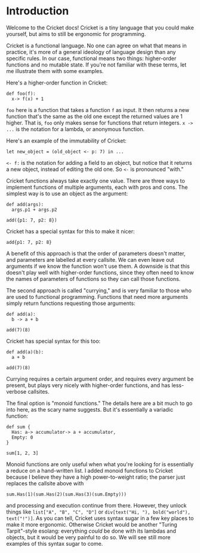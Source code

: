 # Introduction

Welcome to the Cricket docs! 
Cricket is a tiny language that you could make yourself, 
but aims to still be ergonomic for programming.

Cricket is a functional language.
No one can agree on what that means in practice,
it's more of a general ideology of language design than any specific rules.
In our case, functional means two things:
higher-order functions and no mutable state.
If you're not familiar with these terms,
let me illustrate them with some examples.

Here's a higher-order function in Cricket:
```
def foo(f):
  x-> f(x) + 1
```
`foo` here is a function that takes a function `f` as input.
It then returns a new function that's the same as the old one
except the returned values are 1 higher.
That is, `foo` only makes sense for functions that return integers.
`x -> ...` is the notation for a lambda, or anonymous function.

Here's an example of the immutability of Cricket:
```
let new_object = (old_object <- p: 7) in ...
```
`<- f:` is the notation for adding a field to an object,
but notice that it returns a new object, instead of editing the old one. So `<-` is pronounced "with."

Cricket functions always take exactly one value.
There are three ways to implement functions of multiple arguments,
each with pros and cons. 
The simplest way is to use an object as the argument:
```
def add(args):
  args.p1 + args.p2

add({p1: 7, p2: 8})
```
Cricket has a special syntax for this to make it nicer:
```
add{p1: 7, p2: 8}
```
A benefit of this approach is that the order of parameters doesn't matter,
and parameters are labelled at every callsite.
We can even leave out arguments if we know the function won't use them.
A downside is that this doesn't play well with higher-order functions,
since they often need to know the names of parameters of functions
so they can call those functions.

The second approach is called "currying," 
and is very familiar to those who are used to functional programming.
Functions that need more arguments simply return functions requesting those arguments:
```
def add(a):
  b -> a + b

add(7)(8)
```
Cricket has special syntax for this too:
```
def add(a)(b):
  a + b

add(7)(8)
```
Currying requires a certain argument order, 
and requires every argument be present,
but plays very nicely with higher-order functions,
and has less-verbose callsites.

The final option is "monoid functions."
The details here are a bit much to go into here,
as the scary name suggests.
But it's essentially a variadic function:
```
def sum {
  Has: a-> accumulator-> a + accumulator,
  Empty: 0
}

sum[1, 2, 3]
```
Monoid functions are only useful when 
what you're looking for is essentially a reduce on a hand-written list.
I added monoid functions to Cricket
because I believe they have a high power-to-weight ratio;
the parser just replaces the callsite above with
```
sum.Has(1)(sum.Has(2)(sum.Has(3)(sum.Empty)))
```
and processing and execution continue from there.
However, they unlock things like `list["A", "B", "C", "D"]` 
or `div[text("Hi, "), bold("world"), text("!")]`.
As you can tell, Cricket uses syntax sugar in a few key places to make it more ergonomic.
Otherwise Cricket would be another "Turing Tarpit"-style esolang:
everything *could* be done with its lambdas and objects, 
but it would be very painful to do so.
We will see still more examples of this syntax sugar to come.
